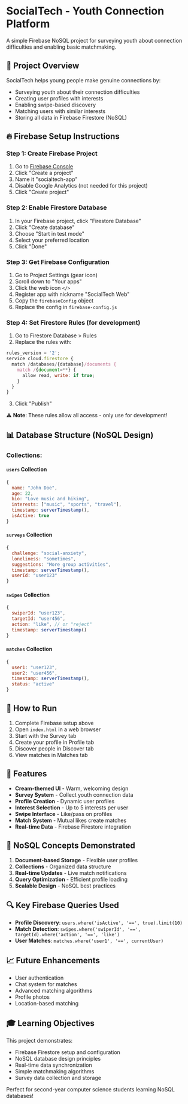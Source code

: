 # SocialTech - Youth Connection Platform

A simple Firebase NoSQL project for surveying youth about connection difficulties and enabling basic matchmaking.

## 🎯 Project Overview

SocialTech helps young people make genuine connections by:
- Surveying youth about their connection difficulties
- Creating user profiles with interests
- Enabling swipe-based discovery
- Matching users with similar interests
- Storing all data in Firebase Firestore (NoSQL)

## 🔥 Firebase Setup Instructions

### Step 1: Create Firebase Project
1. Go to [Firebase Console](https://console.firebase.google.com/)
2. Click "Create a project"
3. Name it "socialtech-app"
4. Disable Google Analytics (not needed for this project)
5. Click "Create project"

### Step 2: Enable Firestore Database
1. In your Firebase project, click "Firestore Database"
2. Click "Create database"
3. Choose "Start in test mode"
4. Select your preferred location
5. Click "Done"

### Step 3: Get Firebase Configuration
1. Go to Project Settings (gear icon)
2. Scroll down to "Your apps"
3. Click the web icon `</>`
4. Register app with nickname "SocialTech Web"
5. Copy the `firebaseConfig` object
6. Replace the config in `firebase-config.js`

### Step 4: Set Firestore Rules (for development)
1. Go to Firestore Database > Rules
2. Replace the rules with:
```javascript
rules_version = '2';
service cloud.firestore {
  match /databases/{database}/documents {
    match /{document=**} {
      allow read, write: if true;
    }
  }
}
```
3. Click "Publish"

⚠️ **Note**: These rules allow all access - only use for development!

## 📊 Database Structure (NoSQL Design)

### Collections:

#### `users` Collection
```javascript
{
  name: "John Doe",
  age: 22,
  bio: "Love music and hiking",
  interests: ["music", "sports", "travel"],
  timestamp: serverTimestamp(),
  isActive: true
}
```

#### `surveys` Collection
```javascript
{
  challenge: "social-anxiety",
  loneliness: "sometimes",
  suggestions: "More group activities",
  timestamp: serverTimestamp(),
  userId: "user123"
}
```

#### `swipes` Collection
```javascript
{
  swiperId: "user123",
  targetId: "user456",
  action: "like", // or "reject"
  timestamp: serverTimestamp()
}
```

#### `matches` Collection
```javascript
{
  user1: "user123",
  user2: "user456",
  timestamp: serverTimestamp(),
  status: "active"
}
```

## 🚀 How to Run

1. Complete Firebase setup above
2. Open `index.html` in a web browser
3. Start with the Survey tab
4. Create your profile in Profile tab
5. Discover people in Discover tab
6. View matches in Matches tab

## 🎨 Features

- **Cream-themed UI** - Warm, welcoming design
- **Survey System** - Collect youth connection data
- **Profile Creation** - Dynamic user profiles
- **Interest Selection** - Up to 5 interests per user
- **Swipe Interface** - Like/pass on profiles
- **Match System** - Mutual likes create matches
- **Real-time Data** - Firebase Firestore integration

## 📱 NoSQL Concepts Demonstrated

1. **Document-based Storage** - Flexible user profiles
2. **Collections** - Organized data structure
3. **Real-time Updates** - Live match notifications
4. **Query Optimization** - Efficient profile loading
5. **Scalable Design** - NoSQL best practices

## 🔍 Key Firebase Queries Used

- **Profile Discovery**: `users.where('isActive', '==', true).limit(10)`
- **Match Detection**: `swipes.where('swiperId', '==', targetId).where('action', '==', 'like')`
- **User Matches**: `matches.where('user1', '==', currentUser)`

## 📈 Future Enhancements

- User authentication
- Chat system for matches
- Advanced matching algorithms
- Profile photos
- Location-based matching

## 🎓 Learning Objectives

This project demonstrates:
- Firebase Firestore setup and configuration
- NoSQL database design principles
- Real-time data synchronization
- Simple matchmaking algorithms
- Survey data collection and storage

Perfect for second-year computer science students learning NoSQL databases!
